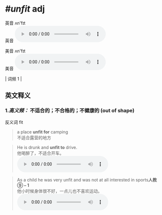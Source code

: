 # ***\#unfit*** adj
英音 ʌn'fɪt  
英音
<audio src="./media/unfit-B.aac" controls="controls"></audio>

美音 ʌn'fɪt  
美音
<audio src="./media/unfit.aac" controls="controls"></audio>



| 词频 1 |  

英文释义
---
### 1.*高义频：* **不适合的；不合格的；不健康的 (out of shape)**  
反义词 fit 

 > a place **unfit for** camping   
 > 不适合露营的地方    

 > He is drunk and **unfit to** drive.   
 > 他喝醉了，不适合开车。    
<audio src="./media/unfit-1.aac" controls="controls"></audio>

 > As a child he was very unfit and was not at all interested in sports**人教⑨ – 1**  
 > 他小时候身体很不好，一点儿也不喜欢运动。    
<audio src="./media/unfit-2.aac" controls="controls"></audio>


